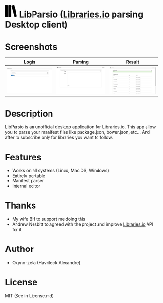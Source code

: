 <img src="https://github.com/oxyno-zeta/LibParsio/blob/master/src/assets/images/logo.png" width="40"> LibParsio ([Libraries.io](http://www.libraries.io/) parsing Desktop client)
===========================================================================

# Screenshots
| Login | Parsing  | Result  |
|:-------------:|:-------:|:-------:|
|![Login](https://github.com/oxyno-zeta/LibParsio/blob/master/images/screen1.png)|![Result](https://github.com/oxyno-zeta/LibParsio/blob/master/images/screen3.png)|![Parse](https://github.com/oxyno-zeta/LibParsio/blob/master/images/screen2.png)|

# Description
LibParsio is an unofficial desktop application for Libraries.io. This app allow you to parse your manifest files like 
package.json, bower.json, etc... And after to subscribe only for libraries you want to follow.

# Features
* Works on all systems (Linux, Mac OS, Windows)
* Entirely portable 
* Manifest parser
* Internal editor

# Thanks
* My wife BH to support me doing this
* Andrew Nesbitt to agreed with the project and improve [Libraries.io](http://www.libraries.io/) API for it

# Author
* Oxyno-zeta (Havrileck Alexandre)

# License
MIT (See in License.md)

